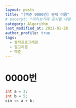 ```yaml
---
layout: posts
title: "[백준 0000번] 문제 이름"
# excerpt: *미리보기에 표시될 내용
category: Algorithm
last_modified_at: 2021-01-28
author_profile: true
tags:
  - 동적프로그래밍
  - 알고리즘
  - 백준
---
```



# 0000번

```C++
int a = 3;
int b = 5;
cin << a + b;
```
